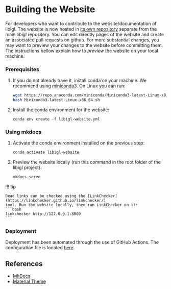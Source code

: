 # Building the Website

For developers who want to contribute to the website/documentation of libigl.
The website is now hosted in [its own repository](https://github.com/libigl/libigl.github.io)
separate from the main libigl repository. You can edit directly pages of the website and create an
associated pull requests on github. For more substantial changes, you may want
to preview your changes to the website before committing them. The
instructions bellow explain how to *preview* the website on your local machine.

### Prerequisites

1. If you do not already have it, install conda on your machine. We recommend using [miniconda3](https://docs.conda.io/en/latest/miniconda.html). On Linux you can run:
    ```bash
    wget https://repo.anaconda.com/miniconda/Miniconda3-latest-Linux-x86_64.sh
    bash Miniconda3-latest-Linux-x86_64.sh
    ```
2. Install the conda environment for the website:
   ```
   conda env create -f libigl-website.yml
   ```

### Using mkdocs

1. Activate the conda environment installed on the previous step:
   ```bash
   conda activate libigl-website
   ```
2. Preview the website locally
   (run this command in the root folder of the libigl project):
   ```bash
   mkdocs serve
   ```

!!! tip

    Dead links can be checked using the [LinkChecker](https://linkchecker.github.io/linkchecker/)
    tool. Run the website locally, then run LinkChecker on it:
    ```bash
    linkchecker http://127.0.0.1:8000
    ```

### Deployment

Deployment has been automated through the use of GitHub Actions. The configuration file is located [here](https://github.com/libigl/libigl.github.io/blob/docs/.github/workflows/gh-pages.yml).

## References

- [MkDocs](http://www.mkdocs.org/)
- [Material Theme](https://squidfunk.github.io/mkdocs-material/)
